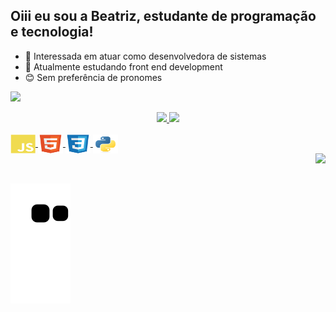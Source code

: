 ## Oiii eu sou a Beatriz, estudante de programação e tecnologia!
 
- 👀 Interessada em atuar como desenvolvedora de sistemas
- 🌱 Atualmente estudando front end development
- 😊 Sem preferência de pronomes

 <a href="https://www.linkedin.com/in/beandy/" target="_blank"><img src="https://img.shields.io/badge/-LinkedIn-%230077B5?style=for-the-badge&logo=linkedin&logoColor=white" target="_blank"></a> 


<div align="center">
  <a href="https://github.com/BeAndy-cyber">
  <img height="180em" src="https://github-readme-stats.vercel.app/api?username=BeAndy-cyber&show_icons=true&theme=dark&include_all_commits=true&count_private=true"/>
  <img height="180em" src="https://github-readme-stats.vercel.app/api/top-langs/?username=BeAndy-cyber&layout=compact&langs_count=7&theme=dark"/>
</div>
 
  <div style="display: inline_block"><br>
  <img align="center" alt="Bia-Js" height="30" width="40" src="https://raw.githubusercontent.com/devicons/devicon/master/icons/javascript/javascript-plain.svg">
  <img align="center" alt="Bia-HTML" height="30" width="40" src="https://raw.githubusercontent.com/devicons/devicon/master/icons/html5/html5-original.svg">
  <img align="center" alt="Bia-CSS" height="30" width="40" src="https://raw.githubusercontent.com/devicons/devicon/master/icons/css3/css3-original.svg">
  <img align="center" alt="Bia-Python" height="30" width="40" src="https://raw.githubusercontent.com/devicons/devicon/master/icons/python/python-original.svg">
</div>
 
 <div align="right">
 <img height="180em" src="https://github.githubassets.com/images/mona-loading-dark.gif">
 </div>
  
  ##
 
<div> 
 
 ![Snake animation](https://github.com/BeAndy-cyber/BeAndy-cyber/blob/output/github-contribution-grid-snake.svg)
</div>
 
